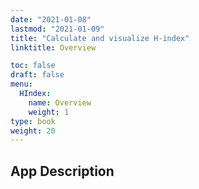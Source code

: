 ```yaml
---
date: "2021-01-08"
lastmod: "2021-01-09"
title: "Calculate and visualize H-index"
linktitle: Overview

toc: false
draft: false
menu:
  HIndex:
    name: Overview
    weight: 1
type: book
weight: 20
---
```


## App Description




